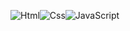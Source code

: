 <img alt="Html" src ="https://img.shields.io/badge/HTML5-E34F26.svg?&style=for-the-badge&logo=HTML5&logoColor=white" /><img alt="Css" src ="https://img.shields.io/badge/CSS3-1572B6.svg?&style=for-the-badge&logo=CSS3&logoColor=white" /><img alt="JavaScript" src ="https://img.shields.io/badge/JavaScriipt-F7DF1E.svg?&style=for-the-badge&logo=JavaScript&logoColor=black"/> 

<!--
**PARKGAIN/PARKGAIN** is a ✨ _special_ ✨ repository because its `README.md` (this file) appears on your GitHub profile.

Here are some ideas to get you started:

- 🔭 I’m currently working on ...
- 🌱 I’m currently learning ...
- 👯 I’m looking to collaborate on ...
- 🤔 I’m looking for help with ...
- 💬 Ask me about ...
- 📫 How to reach me: ...
- 😄 Pronouns: ...
- ⚡ Fun fact: ...
-->

